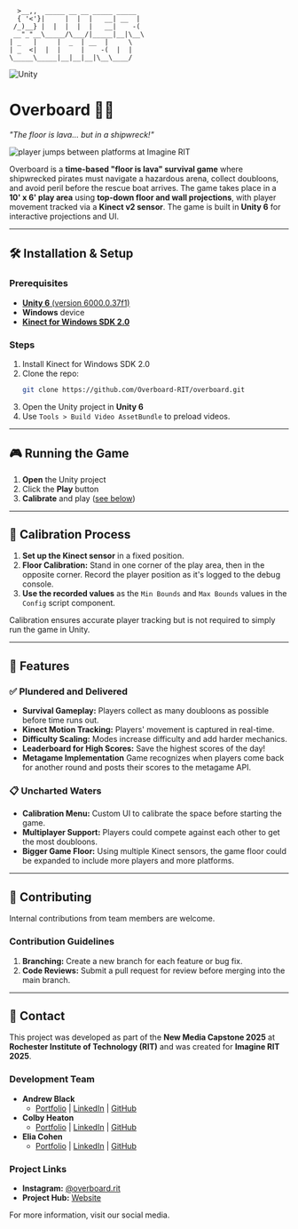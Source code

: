 ```
  >__,,  _____ __ __ _____ _____ 
  { '<'}|     |  |  |   __| __  |
 /_)__} |  |  |  |  |   __|    -(
 __"_"__\_____/\___/|_____|__|\__\
| _   |     |  _  | __  |     \
| _  <|  |  |     |    -(  |  |
\_____\_____|__|__|__|\__\____/
```
![Unity](https://img.shields.io/badge/Unity-100000?style=for-the-badge&logo=unity&logoColor=white)

# Overboard 🏴‍☠️
*"The floor is lava… but in a shipwreck!"*

![player jumps between platforms at Imagine RIT](/overboard-in-action.avif)

Overboard is a **time-based "floor is lava" survival game** where shipwrecked pirates must navigate a hazardous arena, collect doubloons, and avoid peril before the rescue boat arrives. The game takes place in a **10' x 6' play area** using **top-down floor and wall projections**, with player movement tracked via a **Kinect v2 sensor**. The game is built in **Unity 6** for interactive projections and UI.

---

## 🛠️ Installation & Setup

### Prerequisites
- [**Unity 6** (version 6000.0.37f1)](https://unity.com/releases/unity-6-releases)
- **Windows** device
- [**Kinect for Windows SDK 2.0**](https://www.microsoft.com/en-us/download/details.aspx?id=44561)

### Steps
1. Install Kinect for Windows SDK 2.0
2. Clone the repo:
   ```sh  
   git clone https://github.com/Overboard-RIT/overboard.git
   ```
3. Open the Unity project in **Unity 6**
4. Use `Tools > Build Video AssetBundle` to preload videos.

---

## 🎮 Running the Game

1. **Open** the Unity project
2. Click the **Play** button
3. **Calibrate** and play ([see below](#-calibration-process-in-development))

---

## 🎯 Calibration Process

1. **Set up the Kinect sensor** in a fixed position.
2. **Floor Calibration:** Stand in one corner of the play area, then in the opposite corner. Record the player position as it's logged to the debug console.
3. **Use the recorded values** as the `Min Bounds` and `Max Bounds` values in the `Config` script component.

Calibration ensures accurate player tracking but is not required to simply run the game in Unity.

---

## 🚀 Features

### ✅ Plundered and Delivered
- **Survival Gameplay:** Players collect as many doubloons as possible before time runs out.
- **Kinect Motion Tracking:** Players' movement is captured in real-time.
- **Difficulty Scaling:** Modes increase difficulty and add harder mechanics.
- **Leaderboard for High Scores:** Save the highest scores of the day!
- **Metagame Implementation** Game recognizes when players come back for another round and posts their scores to the metagame API.

### 📋 Uncharted Waters
- **Calibration Menu:** Custom UI to calibrate the space before starting the game.
- **Multiplayer Support:** Players could compete against each other to get the most doubloons.
- **Bigger Game Floor:** Using multiple Kinect sensors, the game floor could be expanded to include more players and more platforms.

---

## 🤝 Contributing

Internal contributions from team members are welcome.

### Contribution Guidelines
1. **Branching:** Create a new branch for each feature or bug fix.
2. **Code Reviews:** Submit a pull request for review before merging into the main branch.

---

## 📢 Contact

This project was developed as part of the **New Media Capstone 2025** at **Rochester Institute of Technology (RIT)** and was created for **Imagine RIT 2025**.

### Development Team
- **Andrew Black**
  - [Portfolio](https://blackandrew35.wixsite.com/portfolio) | [LinkedIn](https://www.linkedin.com/in/andrew-black-/) | [GitHub](https://github.com/AB-blackA)
- **Colby Heaton**
  - [Portfolio](https://people.rit.edu/clh5602/portfolio/) | [LinkedIn](https://www.linkedin.com/in/colby-heaton-4a304721b/) | [GitHub](https://github.com/clh5602/)
- **Elia Cohen**
  - [Portfolio](https://maffie.dev/) | [LinkedIn](https://www.linkedin.com/in/maffier/) | [GitHub](https://github.com/maffiemaffie)

### Project Links
- **Instagram:** [@overboard.rit](https://www.instagram.com/overboard.rit)
- **Project Hub:** [Website](https://overboard.framer.website/)

For more information, visit our social media.
